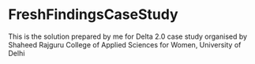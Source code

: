 # FreshFindingsCaseStudy
This is the solution prepared by me for Delta 2.0 case study organised by Shaheed Rajguru College of Applied Sciences for Women, University of Delhi
